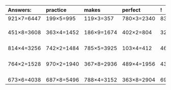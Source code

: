 | Answers: | practice | makes | perfect | ! |
| :--- | :--- | :--- | :--- | :--- |
| 921×7=6447 | 199×5=995 | 119×3=357 | 780×3=2340 | 830×2=1660 | 
|   |   |   |   |   | 
|   |   |   |   |   | 
|   |   |   |   |   | 
| 451×8=3608 | 363×4=1452 | 186×9=1674 | 402×2=804 | 322×6=1932 | 
|   |   |   |   |   | 
|   |   |   |   |   | 
|   |   |   |   |   | 
|   |   |   |   |   | 
| 814×4=3256 | 742×2=1484 | 785×5=3925 | 103×4=412 | 461×3=1383 | 
|   |   |   |   |   | 
|   |   |   |   |   | 
|   |   |   |   |   | 
|   |   |   |   |   | 
| 764×2=1528 | 970×2=1940 | 367×8=2936 | 489×4=1956 | 435×4=1740 | 
|   |   |   |   |   | 
|   |   |   |   |   | 
|   |   |   |   |   | 
|   |   |   |   |   | 
| 673×6=4038 | 687×8=5496 | 788×4=3152 | 363×8=2904 | 690×7=4830 | 
